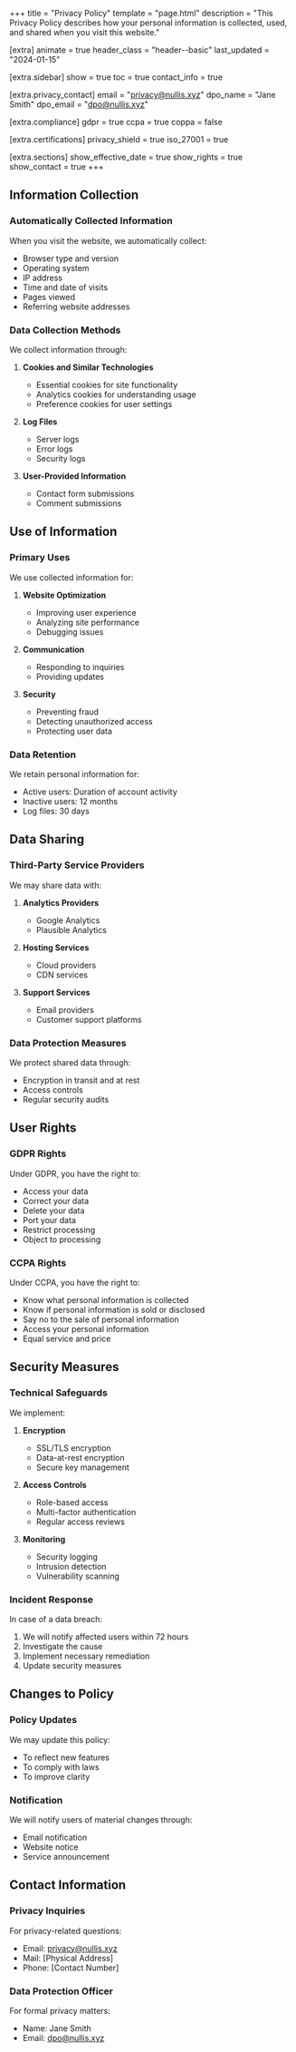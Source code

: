 +++
title = "Privacy Policy"
template = "page.html"
description = "This Privacy Policy describes how your personal information is collected, used, and shared when you visit this website."

[extra]
animate = true
header_class = "header--basic"
last_updated = "2024-01-15"

[extra.sidebar]
show = true
toc = true
contact_info = true

[extra.privacy_contact]
email = "privacy@nullis.xyz"
dpo_name = "Jane Smith"
dpo_email = "dpo@nullis.xyz"

[extra.compliance]
gdpr = true
ccpa = true
coppa = false

[extra.certifications]
privacy_shield = true
iso_27001 = true

[extra.sections]
show_effective_date = true
show_rights = true
show_contact = true
+++

## Information Collection

### Automatically Collected Information
When you visit the website, we automatically collect:

- Browser type and version
- Operating system
- IP address
- Time and date of visits
- Pages viewed
- Referring website addresses

### Data Collection Methods
We collect information through:

1. **Cookies and Similar Technologies**
   - Essential cookies for site functionality
   - Analytics cookies for understanding usage
   - Preference cookies for user settings

2. **Log Files**
   - Server logs
   - Error logs
   - Security logs

3. **User-Provided Information**
   - Contact form submissions
   - Comment submissions

## Use of Information

### Primary Uses
We use collected information for:

1. **Website Optimization**
   - Improving user experience
   - Analyzing site performance
   - Debugging issues

2. **Communication**
   - Responding to inquiries
   - Providing updates

3. **Security**
   - Preventing fraud
   - Detecting unauthorized access
   - Protecting user data

### Data Retention
We retain personal information for:

- Active users: Duration of account activity
- Inactive users: 12 months
- Log files: 30 days

## Data Sharing

### Third-Party Service Providers
We may share data with:

1. **Analytics Providers**
   - Google Analytics
   - Plausible Analytics

2. **Hosting Services**
   - Cloud providers
   - CDN services

3. **Support Services**
   - Email providers
   - Customer support platforms

### Data Protection Measures
We protect shared data through:

- Encryption in transit and at rest
- Access controls
- Regular security audits

## User Rights

### GDPR Rights
Under GDPR, you have the right to:

- Access your data
- Correct your data
- Delete your data
- Port your data
- Restrict processing
- Object to processing

### CCPA Rights
Under CCPA, you have the right to:

- Know what personal information is collected
- Know if personal information is sold or disclosed
- Say no to the sale of personal information
- Access your personal information
- Equal service and price

## Security Measures

### Technical Safeguards
We implement:

1. **Encryption**
   - SSL/TLS encryption
   - Data-at-rest encryption
   - Secure key management

2. **Access Controls**
   - Role-based access
   - Multi-factor authentication
   - Regular access reviews

3. **Monitoring**
   - Security logging
   - Intrusion detection
   - Vulnerability scanning

### Incident Response
In case of a data breach:

1. We will notify affected users within 72 hours
2. Investigate the cause
3. Implement necessary remediation
4. Update security measures

## Changes to Policy

### Policy Updates
We may update this policy:

- To reflect new features
- To comply with laws
- To improve clarity

### Notification
We will notify users of material changes through:

- Email notification
- Website notice
- Service announcement

## Contact Information

### Privacy Inquiries
For privacy-related questions:

- Email: privacy@nullis.xyz
- Mail: [Physical Address]
- Phone: [Contact Number]

### Data Protection Officer
For formal privacy matters:

- Name: Jane Smith
- Email: dpo@nullis.xyz
